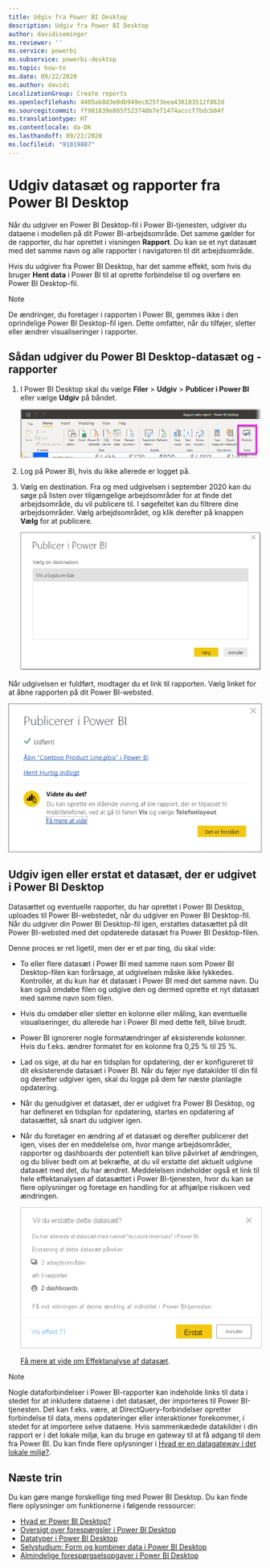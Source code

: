 ```yaml
---
title: Udgiv fra Power BI Desktop
description: Udgiv fra Power BI Desktop
author: davidiseminger
ms.reviewer: ''
ms.service: powerbi
ms.subservice: powerbi-desktop
ms.topic: how-to
ms.date: 09/22/2020
ms.author: davidi
LocalizationGroup: Create reports
ms.openlocfilehash: 4405ab8d3e0db949ec825f3eea436183512f862d
ms.sourcegitcommit: ff981839e805f523748b7e71474acccf7bdcb04f
ms.translationtype: HT
ms.contentlocale: da-DK
ms.lasthandoff: 09/22/2020
ms.locfileid: "91019887"
---
```

# <a name="publish-datasets-and-reports-from-power-bi-desktop"></a>Udgiv datasæt og rapporter fra Power BI Desktop
Når du udgiver en Power BI Desktop-fil i Power BI-tjenesten, udgiver du dataene i modellen på dit Power BI-arbejdsområde. Det samme gælder for de rapporter, du har oprettet i visningen **Rapport**. Du kan se et nyt datasæt med det samme navn og alle rapporter i navigatoren til dit arbejdsområde.

Hvis du udgiver fra Power BI Desktop, har det samme effekt, som hvis du bruger **Hent data** i Power BI til at oprette forbindelse til og overføre en Power BI Desktop-fil.

> [!NOTE]
> De ændringer, du foretager i rapporten i Power BI, gemmes ikke i den oprindelige Power BI Desktop-fil igen. Dette omfatter, når du tilføjer, sletter eller ændrer visualiseringer i rapporter.

## <a name="to-publish-a-power-bi-desktop-dataset-and-reports"></a>Sådan udgiver du Power BI Desktop-datasæt og -rapporter
1. I Power BI Desktop skal du vælge **Filer** \> **Udgiv** \> **Publicer i Power BI** eller vælge **Udgiv** på båndet.  

   ![Knappen Publicer](media/desktop-upload-desktop-files/pbid_publish_publishbutton.png)


2. Log på Power BI, hvis du ikke allerede er logget på.
3. Vælg en destination. Fra og med udgivelsen i september 2020 kan du søge på listen over tilgængelige arbejdsområder for at finde det arbejdsområde, du vil publicere til. I søgefeltet kan du filtrere dine arbejdsområder. Vælg arbejdsområdet, og klik derefter på knappen **Vælg** for at publicere.

   ![Vælg en destination til publicering](media/desktop-upload-desktop-files/pbid_publish_select_destination.png)

Når udgivelsen er fuldført, modtager du et link til rapporten. Vælg linket for at åbne rapporten på dit Power BI-websted.

![Dialogboks for fuldført publicering](media/desktop-upload-desktop-files/pbid_publish_success.png)

## <a name="republish-or-replace-a-dataset-published-from-power-bi-desktop"></a>Udgiv igen eller erstat et datasæt, der er udgivet i Power BI Desktop
Datasættet og eventuelle rapporter, du har oprettet i Power BI Desktop, uploades til Power BI-webstedet, når du udgiver en Power BI Desktop-fil. Når du udgiver din Power BI Desktop-fil igen, erstattes datasættet på dit Power BI-websted med det opdaterede datasæt fra Power BI Desktop-filen.

Denne proces er ret ligetil, men der er et par ting, du skal vide:

* To eller flere datasæt i Power BI med samme navn som Power BI Desktop-filen kan forårsage, at udgivelsen måske ikke lykkedes. Kontrollér, at du kun har ét datasæt i Power BI med det samme navn. Du kan også omdøbe filen og udgive den og dermed oprette et nyt datasæt med samme navn som filen.
* Hvis du omdøber eller sletter en kolonne eller måling, kan eventuelle visualiseringer, du allerede har i Power BI med dette felt, blive brudt. 
* Power BI ignorerer nogle formatændringer af eksisterende kolonner. Hvis du f.eks. ændrer formatet for en kolonne fra 0,25 % til 25 %.
* Lad os sige, at du har en tidsplan for opdatering, der er konfigureret til dit eksisterende datasæt i Power BI. Når du føjer nye datakilder til din fil og derefter udgiver igen, skal du logge på dem før næste planlagte opdatering.
* Når du genudgiver et datasæt, der er udgivet fra Power BI Desktop, og har defineret en tidsplan for opdatering, startes en opdatering af datasættet, så snart du udgiver igen.
* Når du foretager en ændring af et datasæt og derefter publicerer det igen, vises der en meddelelse om, hvor mange arbejdsområder, rapporter og dashboards der potentielt kan blive påvirket af ændringen, og du bliver bedt om at bekræfte, at du vil erstatte det aktuelt udgivne datasæt med det, du har ændret. Meddelelsen indeholder også et link til hele effektanalysen af datasættet i Power BI-tjenesten, hvor du kan se flere oplysninger og foretage en handling for at afhjælpe risikoen ved ændringen.

   ![Advarsel om genudgivelse af et datasæt](media/desktop-upload-desktop-files/pbid-dataset-impact-analysis-desktop-warning.png)

   [Få mere at vide om Effektanalyse af datasæt](../collaborate-share/service-dataset-impact-analysis.md).

> [!NOTE]
> Nogle dataforbindelser i Power BI-rapporter kan indeholde links til data i stedet for at inkludere dataene i det datasæt, der importeres til Power BI-tjenesten. Det kan f.eks. være, at DirectQuery-forbindelser opretter forbindelse til data, mens opdateringer eller interaktioner forekommer, i stedet for at importere selve dataene. Hvis sammenkædede datakilder i din rapport er i det lokale miljø, kan du bruge en gateway til at få adgang til dem fra Power BI. Du kan finde flere oplysninger i [Hvad er en datagateway i det lokale miljø?](../connect-data/service-gateway-onprem.md).
> 

## <a name="next-steps"></a>Næste trin

Du kan gøre mange forskellige ting med Power BI Desktop. Du kan finde flere oplysninger om funktionerne i følgende ressourcer:

* [Hvad er Power BI Desktop?](../fundamentals/desktop-what-is-desktop.md)
* [Oversigt over forespørgsler i Power BI Desktop](../transform-model/desktop-query-overview.md)
* [Datatyper i Power BI Desktop](../connect-data/desktop-data-types.md)
* [Selvstudium: Form og kombiner data i Power BI Desktop](../connect-data/desktop-shape-and-combine-data.md)
* [Almindelige forespørgselsopgaver i Power BI Desktop](../transform-model/desktop-common-query-tasks.md)
